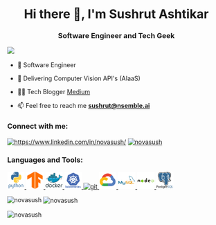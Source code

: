 <h1 align="center">Hi there 👋, I'm Sushrut Ashtikar</h1>
<h3 align="center">Software Engineer and Tech Geek</h3>

![](https://komarev.com/ghpvc/?username=novasush)


- 🔭 Software Engineer

- 🌱 Delivering Computer Vision API's (AIaaS)

- 👨‍💻 Tech Blogger [Medium](https://medium.com/@novasush)

- 📫 Feel free to reach me **sushrut@nsemble.ai**

<h3 align="left">Connect with me:</h3>
<p align="left">
<a href="https://www.linkedin.com/in/novasush/" target="blank"><img align="center" src="https://raw.githubusercontent.com/rahuldkjain/github-profile-readme-generator/master/src/images/icons/Social/linked-in-alt.svg" alt="https://www.linkedin.com/in/novasush/" height="30" width="40" /></a>
<a href="https://instagram.com/novasush" target="blank"><img align="center" src="https://raw.githubusercontent.com/rahuldkjain/github-profile-readme-generator/master/src/images/icons/Social/instagram.svg" alt="novasush" height="30" width="40" /></a>
</p>

<h3 align="left">Languages and Tools:</h3>
<p align="left"> 
<a href="https://www.python.org/" target="_blank"> <img src="https://raw.githubusercontent.com/devicons/devicon/master/icons/python/python-original-wordmark.svg" alt="python" width="40" height="40"/> </a>
<a href="https://tensorflow.org/" target="_blank"> <img src="https://raw.githubusercontent.com/devicons/devicon/master/icons/tensorflow/tensorflow-original.svg" alt="tensorflow" width="40" height="40"/> </a>
<a href="https://www.docker.com/" target="_blank"> <img src="https://raw.githubusercontent.com/devicons/devicon/master/icons/docker/docker-original-wordmark.svg" alt="docker" width="40" height="40"/> </a> <a href="https://kubernetes.io" target="_blank"> <img src="https://raw.githubusercontent.com/devicons/devicon/master/icons/kubernetes/kubernetes-plain-wordmark.svg" alt="kubernetes" width="40" height="40"/> </a> 
<a href="https://git-scm.com/" target="_blank"> <img src="https://www.vectorlogo.zone/logos/git-scm/git-scm-icon.svg" alt="git" width="40" height="40"/> </a> 
<a href="https://cloud.google.com" target="_blank"> <img src="https://raw.githubusercontent.com/devicons/devicon/master/icons/googlecloud/googlecloud-original.svg" alt="googlecloud" width="40" height="40"/> </a> 
<a href="https://www.mysql.com/" target="_blank"> <img src="https://raw.githubusercontent.com/devicons/devicon/master/icons/mysql/mysql-original-wordmark.svg" alt="mysql" width="40" height="40"/> </a> <a href="https://nodejs.org" target="_blank"> <img src="https://raw.githubusercontent.com/devicons/devicon/master/icons/nodejs/nodejs-original-wordmark.svg" alt="nodejs" width="40" height="40"/> </a> <a href="https://www.postgresql.org" target="_blank"> <img src="https://raw.githubusercontent.com/devicons/devicon/master/icons/postgresql/postgresql-original-wordmark.svg" alt="postgresql" width="40" height="40"/> </a></p>

<p><img align="left" src="https://github-readme-stats.vercel.app/api/top-langs?username=novasush&show_icons=true&locale=en&layout=compact" alt="novasush" /></p>

<p>&nbsp;<img align="center" src="https://github-readme-stats.vercel.app/api?username=novasush&show_icons=true&locale=en" alt="novasush" /></p>

<p><img align="center" src="https://github-readme-streak-stats.herokuapp.com/?user=novasush&" alt="novasush" /></p>
